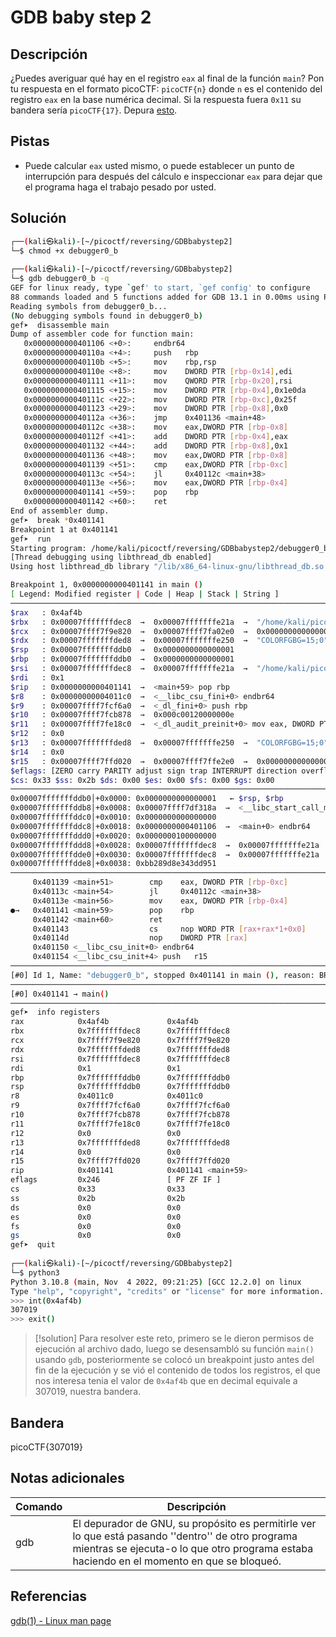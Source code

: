 # GDB baby step 2

## Descripción
¿Puedes averiguar qué hay en el registro `eax` al final de la función `main`? Pon tu respuesta en el formato picoCTF: `picoCTF{n}` donde `n` es el contenido del registro `eax` en la base numérica decimal. Si la respuesta fuera `0x11` su bandera sería `picoCTF{17}`.
Depura [esto](https://artifacts.picoctf.net/c/520/debugger0_b).

## Pistas
- Puede calcular `eax` usted mismo, o puede establecer un punto de interrupción para después del cálculo e inspeccionar `eax` para dejar que el programa haga el trabajo pesado por usted.

## Solución
```bash
┌──(kali㉿kali)-[~/picoctf/reversing/GDBbabystep2]
└─$ chmod +x debugger0_b
                                                                                                                
┌──(kali㉿kali)-[~/picoctf/reversing/GDBbabystep2]
└─$ gdb debugger0_b -q
GEF for linux ready, type `gef' to start, `gef config' to configure
88 commands loaded and 5 functions added for GDB 13.1 in 0.00ms using Python engine 3.11
Reading symbols from debugger0_b...
(No debugging symbols found in debugger0_b)
gef➤  disassemble main
Dump of assembler code for function main:
   0x0000000000401106 <+0>:     endbr64
   0x000000000040110a <+4>:     push   rbp
   0x000000000040110b <+5>:     mov    rbp,rsp
   0x000000000040110e <+8>:     mov    DWORD PTR [rbp-0x14],edi
   0x0000000000401111 <+11>:    mov    QWORD PTR [rbp-0x20],rsi
   0x0000000000401115 <+15>:    mov    DWORD PTR [rbp-0x4],0x1e0da
   0x000000000040111c <+22>:    mov    DWORD PTR [rbp-0xc],0x25f
   0x0000000000401123 <+29>:    mov    DWORD PTR [rbp-0x8],0x0
   0x000000000040112a <+36>:    jmp    0x401136 <main+48>
   0x000000000040112c <+38>:    mov    eax,DWORD PTR [rbp-0x8]
   0x000000000040112f <+41>:    add    DWORD PTR [rbp-0x4],eax
   0x0000000000401132 <+44>:    add    DWORD PTR [rbp-0x8],0x1
   0x0000000000401136 <+48>:    mov    eax,DWORD PTR [rbp-0x8]
   0x0000000000401139 <+51>:    cmp    eax,DWORD PTR [rbp-0xc]
   0x000000000040113c <+54>:    jl     0x40112c <main+38>
   0x000000000040113e <+56>:    mov    eax,DWORD PTR [rbp-0x4]
   0x0000000000401141 <+59>:    pop    rbp
   0x0000000000401142 <+60>:    ret
End of assembler dump.
gef➤  break *0x401141
Breakpoint 1 at 0x401141
gef➤  run
Starting program: /home/kali/picoctf/reversing/GDBbabystep2/debugger0_b 
[Thread debugging using libthread_db enabled]
Using host libthread_db library "/lib/x86_64-linux-gnu/libthread_db.so.1".

Breakpoint 1, 0x0000000000401141 in main ()
[ Legend: Modified register | Code | Heap | Stack | String ]
───────────────────────────────────────────────────────────────────────────────────────────────── registers ────
$rax   : 0x4af4b           
$rbx   : 0x00007fffffffdec8  →  0x00007fffffffe21a  →  "/home/kali/picoctf/reversing/GDBbabystep2/debugger[...]"
$rcx   : 0x00007ffff7f9e820  →  0x00007ffff7fa02e0  →  0x0000000000000000
$rdx   : 0x00007fffffffded8  →  0x00007fffffffe250  →  "COLORFGBG=15;0"
$rsp   : 0x00007fffffffddb0  →  0x0000000000000001
$rbp   : 0x00007fffffffddb0  →  0x0000000000000001
$rsi   : 0x00007fffffffdec8  →  0x00007fffffffe21a  →  "/home/kali/picoctf/reversing/GDBbabystep2/debugger[...]"
$rdi   : 0x1               
$rip   : 0x0000000000401141  →  <main+59> pop rbp
$r8    : 0x00000000004011c0  →  <__libc_csu_fini+0> endbr64 
$r9    : 0x00007ffff7fcf6a0  →  <_dl_fini+0> push rbp
$r10   : 0x00007ffff7fcb878  →  0x000c00120000000e
$r11   : 0x00007ffff7fe18c0  →  <_dl_audit_preinit+0> mov eax, DWORD PTR [rip+0x1b552]        # 0x7ffff7ffce18 <_rtld_global_ro+888>
$r12   : 0x0               
$r13   : 0x00007fffffffded8  →  0x00007fffffffe250  →  "COLORFGBG=15;0"
$r14   : 0x0               
$r15   : 0x00007ffff7ffd020  →  0x00007ffff7ffe2e0  →  0x0000000000000000
$eflags: [ZERO carry PARITY adjust sign trap INTERRUPT direction overflow resume virtualx86 identification]
$cs: 0x33 $ss: 0x2b $ds: 0x00 $es: 0x00 $fs: 0x00 $gs: 0x00 
───────────────────────────────────────────────────────────────────────────────────────────────────── stack ────
0x00007fffffffddb0│+0x0000: 0x0000000000000001   ← $rsp, $rbp
0x00007fffffffddb8│+0x0008: 0x00007ffff7df318a  →  <__libc_start_call_main+122> mov edi, eax
0x00007fffffffddc0│+0x0010: 0x0000000000000000
0x00007fffffffddc8│+0x0018: 0x0000000000401106  →  <main+0> endbr64 
0x00007fffffffddd0│+0x0020: 0x0000000100000000
0x00007fffffffddd8│+0x0028: 0x00007fffffffdec8  →  0x00007fffffffe21a  →  "/home/kali/picoctf/reversing/GDBbabystep2/debugger[...]"                                                                                             
0x00007fffffffdde0│+0x0030: 0x00007fffffffdec8  →  0x00007fffffffe21a  →  "/home/kali/picoctf/reversing/GDBbabystep2/debugger[...]"                                                                                             
0x00007fffffffdde8│+0x0038: 0xbb289d8e343dd951
─────────────────────────────────────────────────────────────────────────────────────────────── code:x86:64 ────
     0x401139 <main+51>        cmp    eax, DWORD PTR [rbp-0xc]
     0x40113c <main+54>        jl     0x40112c <main+38>
     0x40113e <main+56>        mov    eax, DWORD PTR [rbp-0x4]
●→   0x401141 <main+59>        pop    rbp
     0x401142 <main+60>        ret    
     0x401143                  cs     nop WORD PTR [rax+rax*1+0x0]
     0x40114d                  nop    DWORD PTR [rax]
     0x401150 <__libc_csu_init+0> endbr64 
     0x401154 <__libc_csu_init+4> push   r15
─────────────────────────────────────────────────────────────────────────────────────────────────── threads ────
[#0] Id 1, Name: "debugger0_b", stopped 0x401141 in main (), reason: BREAKPOINT
───────────────────────────────────────────────────────────────────────────────────────────────────── trace ────
[#0] 0x401141 → main()
────────────────────────────────────────────────────────────────────────────────────────────────────────────────
gef➤  info registers
rax            0x4af4b             0x4af4b
rbx            0x7fffffffdec8      0x7fffffffdec8
rcx            0x7ffff7f9e820      0x7ffff7f9e820
rdx            0x7fffffffded8      0x7fffffffded8
rsi            0x7fffffffdec8      0x7fffffffdec8
rdi            0x1                 0x1
rbp            0x7fffffffddb0      0x7fffffffddb0
rsp            0x7fffffffddb0      0x7fffffffddb0
r8             0x4011c0            0x4011c0
r9             0x7ffff7fcf6a0      0x7ffff7fcf6a0
r10            0x7ffff7fcb878      0x7ffff7fcb878
r11            0x7ffff7fe18c0      0x7ffff7fe18c0
r12            0x0                 0x0
r13            0x7fffffffded8      0x7fffffffded8
r14            0x0                 0x0
r15            0x7ffff7ffd020      0x7ffff7ffd020
rip            0x401141            0x401141 <main+59>
eflags         0x246               [ PF ZF IF ]
cs             0x33                0x33
ss             0x2b                0x2b
ds             0x0                 0x0
es             0x0                 0x0
fs             0x0                 0x0
gs             0x0                 0x0
gef➤  quit
                                                                                                                
┌──(kali㉿kali)-[~/picoctf/reversing/GDBbabystep2]
└─$ python3
Python 3.10.8 (main, Nov  4 2022, 09:21:25) [GCC 12.2.0] on linux
Type "help", "copyright", "credits" or "license" for more information.
>>> int(0x4af4b)
307019
>>> exit()
```

>[!solution]
>Para resolver este reto, primero se le dieron permisos de ejecución al archivo dado, luego se desensambló su función `main()` usando `gdb`, posteriormente se colocó un breakpoint justo antes del fin de la ejecución y se vió el contenido de todos los registros, el que nos interesa tenia el valor de `0x4af4b` que en decimal equivale a 307019, nuestra bandera.

## Bandera
picoCTF{307019}

## Notas adicionales
| Comando | Descripción |
|--------|--------|
| gdb | El depurador de GNU, su propósito es permitirle ver lo que está pasando ''dentro'' de otro programa mientras se ejecuta-o lo que otro programa estaba haciendo en el momento en que se bloqueó. |

## Referencias
[gdb(1) - Linux man page](https://linux.die.net/man/1/gdb)